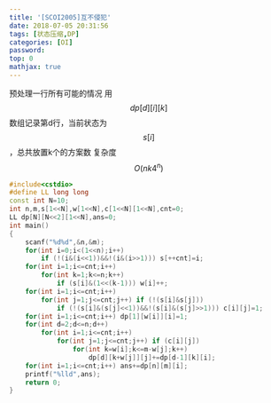 ```yaml
---
title: '[SCOI2005]互不侵犯'
date: 2018-07-05 20:31:56
tags: [状态压缩,DP]
categories: [OI]
password:
top: 0
mathjax: true
---
```

预处理一行所有可能的情况
用$$dp\left [d  \right ]\left [  i\right ]\left [ k \right ]$$数组记录第d行，当前状态为$$s\left [ i \right ]$$，总共放置k个的方案数
复杂度$$O\left ( nk4^{n} \right )$$
<!--more-->
```c++
#include<cstdio>
#define LL long long
const int N=10;
int n,m,s[1<<N],w[1<<N],c[1<<N][1<<N],cnt=0;
LL dp[N][N<<2][1<<N],ans=0;
int main()
{
    scanf("%d%d",&n,&m);
    for(int i=0;i<(1<<n);i++)
        if (!(i&(i<<1))&&!(i&(i>>1))) s[++cnt]=i;
    for(int i=1;i<=cnt;i++)
        for(int k=1;k<=n;k++)
            if (s[i]&(1<<(k-1))) w[i]++;
    for(int i=1;i<=cnt;i++)
        for(int j=1;j<=cnt;j++) if (!(s[i]&s[j]))
            if (!(s[i]&(s[j]<<1))&&!(s[i]&(s[j]>>1))) c[i][j]=1;
    for(int i=1;i<=cnt;i++) dp[1][w[i]][i]=1;
    for(int d=2;d<=n;d++)
        for(int i=1;i<=cnt;i++)
            for(int j=1;j<=cnt;j++) if (c[i][j])
                for(int k=w[i];k<=m-w[j];k++)
                    dp[d][k+w[j]][j]+=dp[d-1][k][i];
    for(int i=1;i<=cnt;i++) ans+=dp[n][m][i];
    printf("%lld",ans);
    return 0;
}
```

